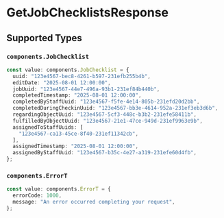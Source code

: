 # GetJobChecklistsResponse


## Supported Types

### `components.JobChecklist`

```typescript
const value: components.JobChecklist = {
  uuid: "123e4567-bec8-4261-b597-231efb255b4b",
  editDate: "2025-08-01 12:00:00",
  jobUuid: "123e4567-44e7-496a-93b1-231ef84b440b",
  completedTimestamp: "2025-08-01 12:00:00",
  completedByStaffUuid: "123e4567-f5fe-4e14-805b-231efd20d2bb",
  completedDuringCheckinUuid: "123e4567-bb3e-4614-952a-231ef3eb3d6b",
  regardingObjectUuid: "123e4567-5cf3-448c-b3b2-231efe58411b",
  fulfilledByObjectUuid: "123e4567-21e1-47ce-949d-231ef9963e9b",
  assignedToStaffUuids: [
    "123e4567-ca13-45ce-8f40-231ef11342cb",
  ],
  assignedTimestamp: "2025-08-01 12:00:00",
  assignedByStaffUuid: "123e4567-b35c-4e27-a319-231efe60d4fb",
};
```

### `components.ErrorT`

```typescript
const value: components.ErrorT = {
  errorCode: 1000,
  message: "An error occurred completing your request",
};
```

